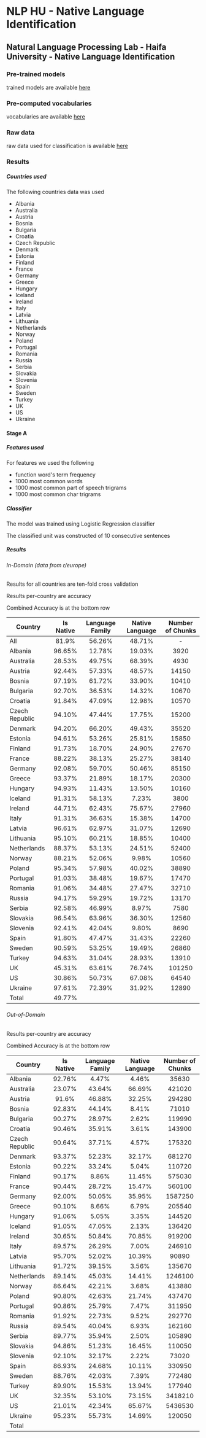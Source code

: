 # NLP HU - Native Language Identification
## Natural Language Processing Lab - Haifa University - Native Language Identification
### Pre-trained models
trained models are available [here](https://drive.google.com/open?id=1PFvy3NKD0Nc3V1LV1G_HZhWg3vCUZTCZ)
### Pre-computed vocabularies
vocabularies are available [here](https://drive.google.com/open?id=1Dq1HrPnJX1LvXuCc-3FjV5uGRInkpHwO)
### Raw data
raw data used for classification is available [here](https://drive.google.com/drive/folders/125RAHvCIHBR-jAUnIhqzWhdxh0mQ_fcv)

### Results
##### Countries used
The following countries data was used
* Albania
* Australia
* Austria
* Bosnia
* Bulgaria
* Croatia
* Czech Republic
* Denmark
* Estonia
* Finland
* France
* Germany
* Greece
* Hungary
* Iceland
* Ireland
* Italy
* Latvia
* Lithuania
* Netherlands
* Norway
* Poland
* Portugal
* Romania
* Russia
* Serbia
* Slovakia
* Slovenia
* Spain
* Sweden
* Turkey
* UK
* US
* Ukraine
#### Stage A
##### Features used
For features we used the following
* function word's term frequency
* 1000 most common words
* 1000 most common part of speech trigrams
* 1000 most common char trigrams
##### Classifier
The model was trained using Logistic Regression classifier

The classified unit was constructed of 10 consecutive sentences
##### Results
###### In-Domain (data from r/europe)
Results for all countries are ten-fold cross validation

Results per-country are accuracy

Combined Accuracy is at the bottom row

| Country | Is Native | Language Family | Native Language | Number of Chunks |
| --- | :---: | :---: | :---: | :---: |
| All | 81.9% |56.26% | 48.71% | - |
| Albania | 96.65% | 12.78% | 19.03% | 3920 |
| Australia | 28.53% | 49.75% | 68.39% | 4930 |
| Austria | 92.44% | 57.33% | 48.57% | 14150 |
| Bosnia | 97.19% | 61.72% | 33.90% | 10410 |
| Bulgaria | 92.70% | 36.53% | 14.32% | 10670 |
| Croatia | 91.84% | 47.09% | 12.98% | 10570 |
| Czech Republic | 94.10% | 47.44% | 17.75% | 15200 |
| Denmark | 94.20% | 66.20% | 49.43% | 35520 |
| Estonia | 94.61% | 53.26% | 25.81% | 15850 |
| Finland | 91.73% | 18.70% | 24.90% | 27670 |
| France | 88.22% | 38.13% | 25.27% | 38140 |
| Germany | 92.08% | 59.70% | 50.46% | 85150 |
| Greece | 93.37% | 21.89% | 18.17% | 20300 |
| Hungary | 94.93% | 11.43% | 13.50% | 10160 |
| Iceland | 91.31% | 58.13% | 7.23% | 3800 |
| Ireland | 44.71% | 62.43% | 75.67% | 27960 |
| Italy | 91.31% | 36.63% | 15.38% | 14700 |
| Latvia | 96.61% | 62.97% | 31.07% | 12690 |
| Lithuania | 95.10% | 60.21% | 18.85% | 10400 |
| Netherlands | 88.37% | 53.13% | 24.51% | 52400 |
| Norway | 88.21% | 52.06% | 9.98% | 10560 |
| Poland | 95.34% | 57.98% | 40.02% | 38890 |
| Portugal | 91.03% | 38.48% | 19.67% | 17470 | 
| Romania | 91.06% | 34.48% | 27.47% | 32710 |
| Russia | 94.17% | 59.29% | 19.72% | 13170 |
| Serbia | 92.58% | 46.99% | 8.97% | 7580 |
| Slovakia | 96.54% | 63.96% | 36.30% | 12560 |
| Slovenia | 92.41% | 42.04% | 9.80% | 8690 |
| Spain | 91.80% | 47.47% | 31.43% | 22260 |
| Sweden | 90.59% | 53.25% | 19.49% | 26860 |
| Turkey | 94.63% | 31.04% | 28.93% | 13910 |
| UK | 45.31% | 63.61% | 76.74% | 101250 |
| US | 30.86% | 50.73% | 67.08% | 64540 |
| Ukraine | 97.61% | 72.39% | 31.92% | 12890 |
| Total | 49.77% | | | |

###### Out-of-Domain
Results per-country are accuracy

Combined Accuracy is at the bottom row

| Country | Is Native | Language Family | Native Language | Number of Chunks |
| --- | :---: | :---: | :---: | :---: |
| Albania | 92.76% | 4.47% | 4.46% | 35630 |
| Australia | 23.07% | 43.64% | 66.69% | 421020 |
| Austria | 91.6% | 46.88% | 32.25%| 294280 |
| Bosnia | 92.83% | 44.14% | 8.41% | 71010 |
| Bulgaria | 90.27% | 28.97% | 2.62% | 119990 |
| Croatia | 90.46% | 35.91% | 3.61% | 143900 |
| Czech Republic | 90.64% | 37.71% | 4.57% | 175320 |
| Denmark | 93.37% | 52.23% | 32.17% | 681270 |
| Estonia | 90.22% | 33.24% | 5.04% | 110720 |
| Finland | 90.17% | 8.86% | 11.45% | 575030 |
| France | 90.44% | 28.72% | 15.47% | 560100 |
| Germany | 92.00% | 50.05% | 35.95% | 1587250 |
| Greece | 90.10% | 8.66% | 6.79% | 205540 |
| Hungary | 91.06% | 5.05% | 3.35% | 144520 |
| Iceland | 91.05% | 47.05% | 2.13% | 136420 |
| Ireland | 30.65% | 50.84% | 70.85% | 919200 |
| Italy | 89.57% | 26.29% | 7.00% | 246910 |
| Latvia | 95.70% | 52.02% | 10.39% | 90890 |
| Lithuania | 91.72% | 39.15% | 3.56% | 135670 |
| Netherlands | 89.14% | 45.03% | 14.41% | 1246100 |
| Norway | 86.64% | 42.21% | 3.68% | 413880 |
| Poland | 90.80% | 42.63% | 21.74% | 437470 |
| Portugal | 90.86% | 25.79% | 7.47% | 311950 |
| Romania | 91.92% | 22.73% | 9.52% | 292770 |
| Russia | 89.54% | 40.04% | 6.93% | 162160 |
| Serbia | 89.77% | 35.94% | 2.50% | 105890 |
| Slovakia | 94.86% | 51.23% | 16.45% | 110050 |
| Slovenia | 92.10% | 32.17% | 2.22% | 73020 |
| Spain | 86.93% | 24.68% | 10.11% | 330950 |
| Sweden | 88.76% | 42.03% | 7.39% | 772480 |
| Turkey | 89.90% | 15.53% | 13.94% | 177940 |
| UK | 32.35% | 53.10% | 73.15% | 3418210 |
| US | 21.01% | 42.34% | 65.67% | 5436530 |
| Ukraine | 95.23% | 55.73% | 14.69% | 120050 |
| Total || | | |
